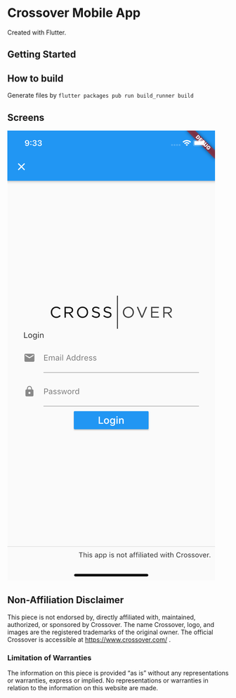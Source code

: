 # Crossover Mobile App

Created with Flutter.

## Getting Started

## How to build
Generate files by `flutter packages pub run build_runner build`

## Screens
![Login Screen](/art/login.png)



## Non-Affiliation Disclaimer

This piece is not endorsed by, directly affiliated with, maintained, authorized, or sponsored by Crossover. The name Crossover, logo, and images are the registered trademarks of the original owner. The official Crossover is accessible at https://www.crossover.com/ .

### Limitation of Warranties
The information on this piece is provided “as is” without any representations or warranties, express or implied. No representations or warranties in relation to the information on this website are made.
